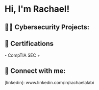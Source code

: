 <h1>Hi, I'm Rachael! </h1>

<h2>👨‍💻 Cybersecurity Projects:</h2>


<h2> 📄 Certifications</h2>
 - CompTIA SEC +
  
  
  
  
  
  
  
  <h2> 🤳 Connect with me:</h2>  [linkedin]: www.linkedin.com/in/rachaelalabi


